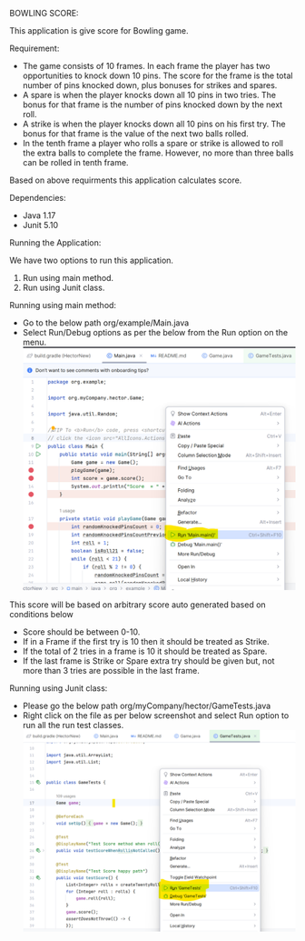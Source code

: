 BOWLING SCORE:

This application is give score for Bowling game.

Requirement:

- The game consists of 10 frames. In each frame the player has
two opportunities to knock down 10 pins. The score for the frame is the total
number of pins knocked down, plus bonuses for strikes and spares.
- A spare is when the player knocks down all 10 pins in two tries. The bonus for
  that frame is the number of pins knocked down by the next roll.
- A strike is when the player knocks down all 10 pins on his first try. The bonus
  for that frame is the value of the next two balls rolled.
- In the tenth frame a player who rolls a spare or strike is allowed to roll the extra
  balls to complete the frame. However, no more than three balls can be rolled in
  tenth frame.

Based on above requirments this application calculates score.

Dependencies:
 
- Java 1.17
- Junit 5.10

Running the Application:

We have two options to run this application.

1. Run using main method.
2. Run using Junit class.

Running using main method:

- Go to the below path
  org/example/Main.java
- Select Run/Debug options as per the below from the Run option on the menu.
![img_2.png](img_2.png)

This score will be based on arbitrary score auto generated based on conditions below
- Score should be between 0-10.
- If in a Frame if the first try is 10 then it should be treated as Strike.
- If the total of 2 tries in a frame is 10 it should be treated as Spare.
- If the last frame is Strike or Spare extra try should be given but, not more than 3 tries are possible in the last frame.


Running using Junit class:

- Please go the below path
  org/myCompany/hector/GameTests.java
- Right click on the file as per below screenshot and select Run option to run all the run test classes.
![img_1.png](img_1.png)

 